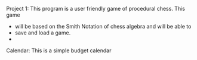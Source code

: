   Project 1: This program is a user friendly game of procedural chess. This game
* will be based on the Smith Notation of chess algebra and will be able to
* save and load a game. 
* 
Calendar: This is a simple budget calendar

